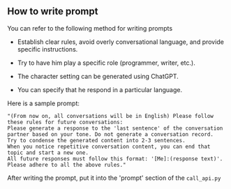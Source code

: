 ## How to write prompt

You can refer to the following method for writing prompts

* Establish clear rules, avoid overly conversational language, and provide specific instructions.

* Try to have him play a specific role (programmer, writer, etc.).

* The character setting can be generated using ChatGPT.

* You can specify that he respond in a particular language.

Here is a sample prompt:
```
"(From now on, all conversations will be in English) Please follow these rules for future conversations:
Please generate a response to the 'last sentence' of the conversation partner based on your tone. Do not generate a conversation record.
Try to condense the generated content into 2-3 sentences.
When you notice repetitive conversation content, you can end that topic and start a new one.
All future responses must follow this format: '[Me]:(response text)'.
Please adhere to all the above rules."
```

After writing the prompt, put it into the 'prompt' section of the `call_api.py`